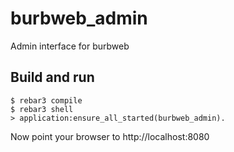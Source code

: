 burbweb_admin
=====

Admin interface for burbweb

Build and run
-----

    $ rebar3 compile
    $ rebar3 shell
    > application:ensure_all_started(burbweb_admin).

Now point your browser to http://localhost:8080
